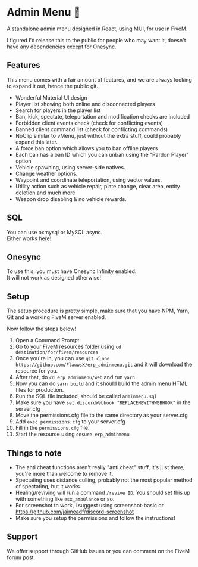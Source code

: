 # Admin Menu 🎉
A standalone admin menu designed in React, using MUI, for use in FiveM.

I figured I'd release this to the public for people who may want it, doesn't have any dependencies except for Onesync.

## Features
This menu comes with a fair amount of features, and we are always looking to expand it out, hence the public git.

 - Wonderful Material UI design
 - Player list showing both online and disconnected players
 - Search for players in the player list
 - Ban, kick, spectate, teleportation and modification checks are included
 - Forbidden client events check (check for conflicting events)
 - Banned client command list (check for conflicting commands)
 - NoClip similar to vMenu, just without the extra stuff, could probably expand this later.
 - A force ban option which allows you to ban offline players
 - Each ban has a ban ID which you can unban using the "Pardon Player" option
 - Vehicle spawning, using server-side natives.
 - Change weather options.
 - Waypoint and coordinate teleportation, using vector values.
 - Utility action such as vehicle repair, plate change, clear area, entity deletion and much more
 - Weapon drop disabling & no vehicle rewards.

## SQL

You can use oxmysql or MySQL async.<br>Either works here!

## Onesync
To use this, you must have Onesync Infinity enabled.<br>
It will not work as designed otherwise!

## Setup
The setup procedure is pretty simple, make sure that you have NPM, Yarn, Git and a working FiveM server enabled.

Now follow the steps below!

1. Open a Command Prompt
2. Go to your FiveM resources folder using `cd destination/for/fivem/resources`
3. Once you're in, you can use `git clone https://github.com/FlawwsX/erp_adminmenu.git` and it will download the resource for you.
4. After that, do `cd erp_adminmenu/web` and run `yarn`
5. Now you can do `yarn build` and it should build the admin menu HTML files for production.
6. Run the SQL file included, should be called `adminmenu.sql`
7. Make sure you have `set discordWebhook "REPLACEMEWITHWEBHOOK"` in the server.cfg
8. Move the permissions.cfg file to the same directory as your server.cfg
9. Add `exec permissions.cfg` to your server.cfg
10. Fill in the `permissions.cfg` file.
11. Start the resource using `ensure erp_adminmenu`

## Things to note

- The anti cheat functions aren't really "anti cheat" stuff, it's just there, you're more than welcome to remove it.
- Spectating uses distance culling, probably not the most popular method of spectating, but it works.
- Healing/reviving will run a command `/revive ID`. You should set this up with something like `esx_ambulance` or so.
- For screenshot to work, I suggest using screenshot-basic or https://github.com/jaimeadf/discord-screenshot
- Make sure you setup the permissions and follow the instructions!

## Support
We offer support through GitHub issues or you can comment on the FiveM forum post.